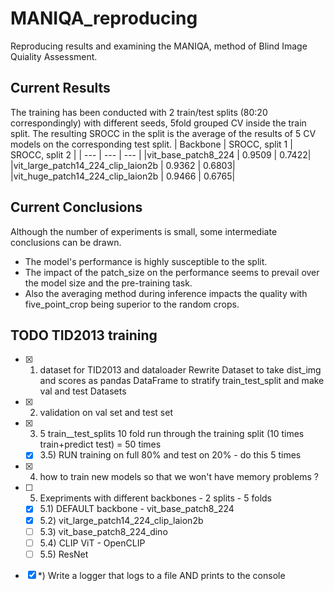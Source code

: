 # MANIQA_reproducing
Reproducing results and examining the MANIQA, method of Blind Image Quiality Assessment.
## Current Results
The training has been conducted with 2 train/test splits (80:20 correspondingly) with different seeds, 5fold grouped CV inside the train split. The resulting SROCC in the split is the average of the results of 5 CV models on the corresponding test split.
| Backbone | SROCC, split 1 | SROCC, split 2 |
| --- | --- | --- |
|vit_base_patch8_224	| 0.9509	| 0.7422|
|vit_large_patch14_224_clip_laion2b |	0.9362 |	0.6803|
|vit_huge_patch14_224_clip_laion2b |	0.9466 |	0.6765|
## Current Conclusions
Although the number of experiments is small, some intermediate conclusions can be drawn.

- The model's performance is highly susceptible to the split. 
- The impact of the patch_size on the performance seems to prevail over the model size and the pre-training task.
- Also the averaging method during inference impacts the quality with five_point_crop being superior to the random crops.

## TODO TID2013 training 
- [x] 1) dataset for TID2013 and dataloader
 Rewrite Dataset to take dist_img and scores as pandas DataFrame to stratify train_test_split and make val and test Datasets
- [x] 2) validation on val set and test set 
- [x] 3) 5 train__test_splits  10 fold run through the training split (10  times train+predict test) = 50 times 
  - [x] 3.5) RUN training on full 80% and test on 20% - do this 5 times
- [x] 4) how to train new models so that we won't have memory problems ? 
- [ ] 5) Exepriments with different backbones - 2 splits - 5 folds
  - [x] 5.1) DEFAULT backbone - vit_base_patch8_224
  - [x] 5.2) vit_large_patch14_224_clip_laion2b  
  - [ ] 5.3) vit_base_patch8_224_dino 
  - [ ] 5.4) CLIP ViT - OpenCLIP
  - [ ] 5.5) ResNet
- [x] *) Write a logger that logs to a file AND prints to the console
 
